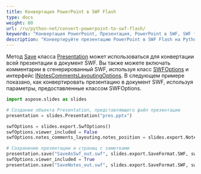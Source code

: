 ```yaml
---
title: Конвертация PowerPoint в SWF Flash
type: docs
weight: 80
url: /ru/python-net/convert-powerpoint-to-swf-flash/
keywords: "Конвертация PowerPoint, Презентация, PowerPoint в SWF, SWF flash PPT в SWF, PPTX в SWF, Python"
description: "Конвертируйте презентацию PowerPoint в SWF Flash на Python"
---
```


Метод [Save](https://reference.aspose.com/slides/python-net/aspose.slides/presentation/) класса [Presentation](https://reference.aspose.com/slides/python-net/aspose.slides/presentation/) может использоваться для конвертации всей презентации в документ SWF. Вы также можете включать комментарии в сгенерированный SWF, используя класс [SWFOptions](https://reference.aspose.com/slides/python-net/aspose.slides.export/swfoptions/) и интерфейс [INotesCommentsLayoutingOptions](https://reference.aspose.com/slides/python-net/aspose.slides.export/inotescommentslayoutingoptions/). В следующем примере показано, как конвертировать презентацию в документ SWF, используя параметры, предоставленные классом SWFOptions.

```py
import aspose.slides as slides

# Создание объекта Presentation, представляющего файл презентации
presentation = slides.Presentation("pres.pptx")

swfOptions = slides.export.SwfOptions()
swfOptions.viewer_included = False
swfOptions.notes_comments_layouting.notes_position = slides.export.NotesPositions.BOTTOM_FULL

# Сохранение презентации и страниц с заметками
presentation.save("SaveAsSwf_out.swf", slides.export.SaveFormat.SWF, swfOptions)
swfOptions.viewer_included = True
presentation.save("SaveNotes_out.swf", slides.export.SaveFormat.SWF, swfOptions)
```